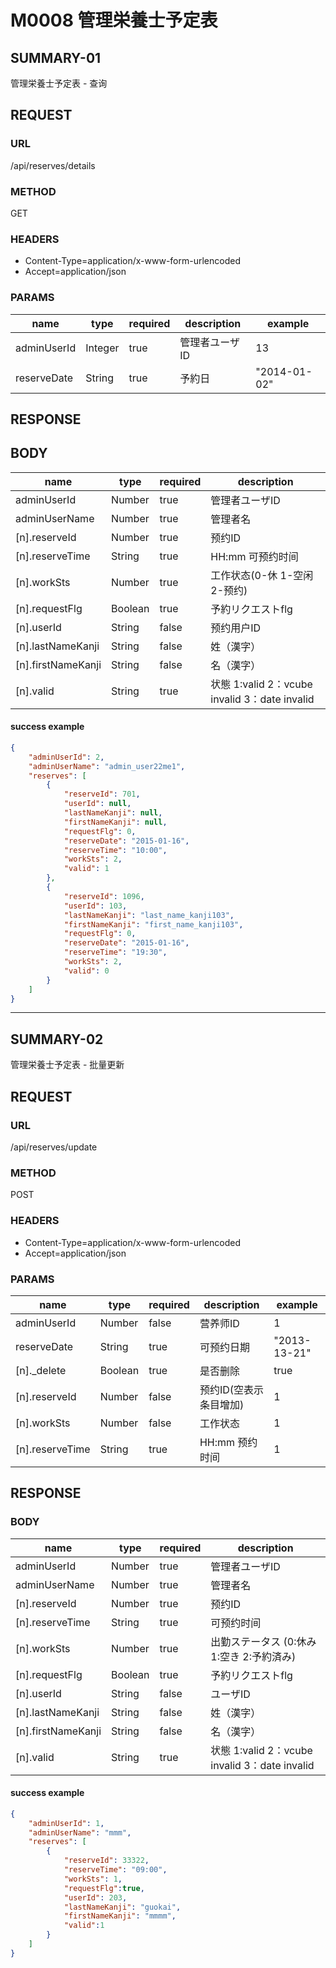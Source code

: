 # M0008 管理栄養士予定表

## SUMMARY-01

管理栄養士予定表 - 查询

## REQUEST

### URL

/api/reserves/details

### METHOD

GET

### HEADERS

* Content-Type=application/x-www-form-urlencoded
* Accept=application/json

### PARAMS

| name | type | required | description | example |
|----- | -----| ----- | ----- | -----|
| adminUserId | Integer | true | 管理者ユーザID  | 13 |
| reserveDate  | String | true | 予約日 | "2014-01-02" |

## RESPONSE

## BODY

| name | type|required  | description |
| ----- | -----|-----| ----- |
| adminUserId | Number | true | 管理者ユーザID |
| adminUserName | Number | true | 管理者名 |
| [n].reserveId | Number | true | 预约ID |
| [n].reserveTime | String |true | HH:mm 可预约时间 |
| [n].workSts | Number|true | 工作状态(0-休 1-空闲 2-预约)  |
| [n].requestFlg | Boolean | true | 予約リクエストflg  |
| [n].userId | String| false | 预约用户ID  |
| [n].lastNameKanji | String | false| 姓（漢字） |
| [n].firstNameKanji | String | false| 名（漢字） |
| [n].valid | String | true| 状態 1:valid 2：vcube invalid 3：date invalid |



#### success example

```json
{
    "adminUserId": 2,
    "adminUserName": "admin_user22me1",
    "reserves": [
        {
            "reserveId": 701,
            "userId": null,
            "lastNameKanji": null,
            "firstNameKanji": null,
            "requestFlg": 0,
            "reserveDate": "2015-01-16",
            "reserveTime": "10:00",
            "workSts": 2,
            "valid": 1
        },
        {
            "reserveId": 1096,
            "userId": 103,
            "lastNameKanji": "last_name_kanji103",
            "firstNameKanji": "first_name_kanji103",
            "requestFlg": 0,
            "reserveDate": "2015-01-16",
            "reserveTime": "19:30",
            "workSts": 2,
            "valid": 0
        }
    ]
}
```

* * *

## SUMMARY-02

管理栄養士予定表 - 批量更新

## REQUEST

### URL
/api/reserves/update

### METHOD

POST

### HEADERS

* Content-Type=application/x-www-form-urlencoded
* Accept=application/json

### PARAMS

| name | type | required | description | example |
|----- | -----| ----- | ----- | -----|
| adminUserId  | Number | false | 营养师ID | 1 |
| reserveDate | String | true | 可预约日期 | "2013-13-21" |
| [n]._delete | Boolean | true | 是否删除 | true |
| [n].reserveId  | Number | false | 预约ID(空表示条目增加) | 1 |
| [n].workSts  | Number | false | 工作状态 | 1 |
| [n].reserveTime  | String | true | HH:mm 预约时间 | 1 |

## RESPONSE

### BODY

| name | type|required  | description |
| ----- | -----|-----| ----- |
| adminUserId | Number | true | 管理者ユーザID  |
| adminUserName | Number | true | 管理者名 |
| [n].reserveId | Number | true | 预约ID |
| [n].reserveTime | String | true | 可预约时间 |
| [n].workSts | Number|true | 出勤ステータス (0:休み 1:空き 2:予約済み)  |
| [n].requestFlg | Boolean | true | 予約リクエストflg |
| [n].userId | String| false | ユーザID |
| [n].lastNameKanji | String | false| 姓（漢字） |
| [n].firstNameKanji | String | false| 名（漢字） |
| [n].valid | String | true | 状態 1:valid 2：vcube invalid 3：date invalid |

#### success example

```json
{
	"adminUserId": 1,
    "adminUserName": "mmm",
    "reserves": [
        {
            "reserveId": 33322,
            "reserveTime": "09:00",
            "workSts": 1,
            "requestFlg":true,
            "userId": 203,
            "lastNameKanji": "guokai",
            "firstNameKanji": "mmmm",
            "valid":1
        }
    ]
}
